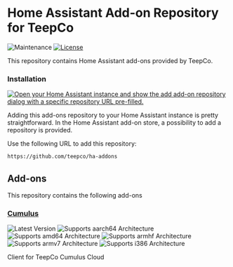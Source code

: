# Home Assistant Add-on Repository for TeepCo

![Maintenance][maintenance-shield]
[![License][license-shield]](LICENSE)

This repository contains Home Assistant add-ons provided by TeepCo.

### Installation

[![Open your Home Assistant instance and show the add add-on repository dialog with a specific repository URL pre-filled.][addon-badge]][addon]

Adding this add-ons repository to your Home Assistant instance is pretty straightforward. In the Home Assistant add-on store, a possibility to add a repository is provided.

Use the following URL to add this repository:

```txt
https://github.com/teepco/ha-addons
```

## Add-ons

This repository contains the following add-ons

### [Cumulus](./cumulus)

![Latest Version][cumulus-version-shield]
![Supports aarch64 Architecture][aarch64-shield]
![Supports amd64 Architecture][amd64-shield]
![Supports armhf Architecture][armhf-shield]
![Supports armv7 Architecture][armv7-shield]
![Supports i386 Architecture][i386-shield]

Client for TeepCo Cumulus Cloud

[cumulus-version-shield]: https://img.shields.io/badge/version-v0.1.0-blue.svg
[license-shield]: https://img.shields.io/github/license/teepco/ha-addons.svg
[maintenance-shield]: https://img.shields.io/maintenance/yes/2023.svg
[aarch64-shield]: https://img.shields.io/badge/aarch64-yes-green.svg
[amd64-shield]: https://img.shields.io/badge/amd64-yes-green.svg
[armhf-shield]: https://img.shields.io/badge/armhf-yes-green.svg
[armv7-shield]: https://img.shields.io/badge/armv7-yes-green.svg
[i386-shield]: https://img.shields.io/badge/i386-yes-green.svg
[addon-badge]: https://my.home-assistant.io/badges/supervisor_add_addon_repository.svg
[addon]: https://my.home-assistant.io/redirect/supervisor_add_addon_repository/?repository_url=https%3A%2F%2Fgithub.com%2Fteepco%2Fha-addons
